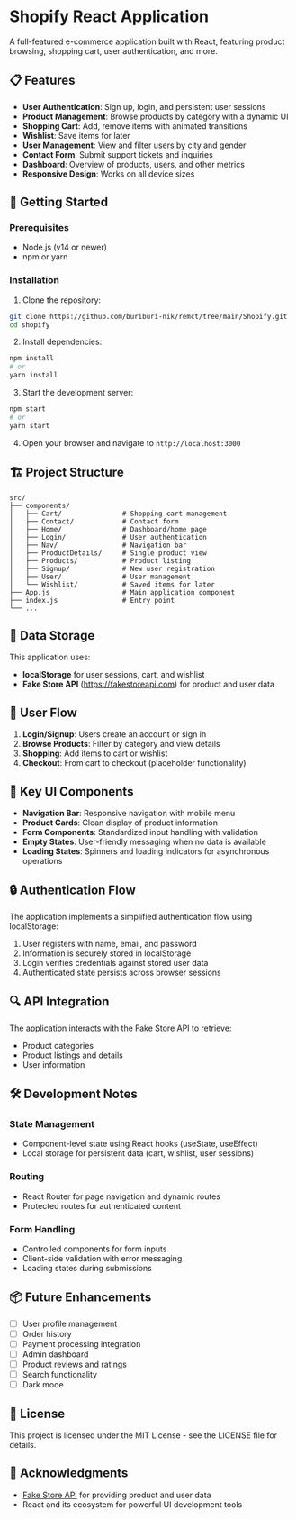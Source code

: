 # Shopify React Application

A full-featured e-commerce application built with React, featuring product browsing, shopping cart, user authentication, and more.

## 📋 Features

- **User Authentication**: Sign up, login, and persistent user sessions
- **Product Management**: Browse products by category with a dynamic UI
- **Shopping Cart**: Add, remove items with animated transitions
- **Wishlist**: Save items for later
- **User Management**: View and filter users by city and gender
- **Contact Form**: Submit support tickets and inquiries
- **Dashboard**: Overview of products, users, and other metrics
- **Responsive Design**: Works on all device sizes

## 🚀 Getting Started

### Prerequisites

- Node.js (v14 or newer)
- npm or yarn

### Installation

1. Clone the repository:

```bash
git clone https://github.com/buriburi-nik/remct/tree/main/Shopify.git
cd shopify
```

2. Install dependencies:

```bash
npm install
# or
yarn install
```

3. Start the development server:

```bash
npm start
# or
yarn start
```

4. Open your browser and navigate to `http://localhost:3000`

## 🏗️ Project Structure

```
src/
├── components/
│   ├── Cart/               # Shopping cart management
│   ├── Contact/            # Contact form
│   ├── Home/               # Dashboard/home page
│   ├── Login/              # User authentication
│   ├── Nav/                # Navigation bar
│   ├── ProductDetails/     # Single product view
│   ├── Products/           # Product listing
│   ├── Signup/             # New user registration
│   ├── User/               # User management
│   └── Wishlist/           # Saved items for later
├── App.js                  # Main application component
├── index.js                # Entry point
└── ...
```

## 💾 Data Storage

This application uses:

- **localStorage** for user sessions, cart, and wishlist
- **Fake Store API** (https://fakestoreapi.com) for product and user data

## 📱 User Flow

1. **Login/Signup**: Users create an account or sign in
2. **Browse Products**: Filter by category and view details
3. **Shopping**: Add items to cart or wishlist
4. **Checkout**: From cart to checkout (placeholder functionality)

## 🎨 Key UI Components

- **Navigation Bar**: Responsive navigation with mobile menu
- **Product Cards**: Clean display of product information
- **Form Components**: Standardized input handling with validation
- **Empty States**: User-friendly messaging when no data is available
- **Loading States**: Spinners and loading indicators for asynchronous operations

## 🔒 Authentication Flow

The application implements a simplified authentication flow using localStorage:

1. User registers with name, email, and password
2. Information is securely stored in localStorage
3. Login verifies credentials against stored user data
4. Authenticated state persists across browser sessions

## 🔍 API Integration

The application interacts with the Fake Store API to retrieve:

- Product categories
- Product listings and details
- User information

## 🛠️ Development Notes

### State Management

- Component-level state using React hooks (useState, useEffect)
- Local storage for persistent data (cart, wishlist, user sessions)

### Routing

- React Router for page navigation and dynamic routes
- Protected routes for authenticated content

### Form Handling

- Controlled components for form inputs
- Client-side validation with error messaging
- Loading states during submissions

## 📦 Future Enhancements

- [ ] User profile management
- [ ] Order history
- [ ] Payment processing integration
- [ ] Admin dashboard
- [ ] Product reviews and ratings
- [ ] Search functionality
- [ ] Dark mode

## 📄 License

This project is licensed under the MIT License - see the LICENSE file for details.

## 🙏 Acknowledgments

- [Fake Store API](https://fakestoreapi.com) for providing product and user data
- React and its ecosystem for powerful UI development tools
